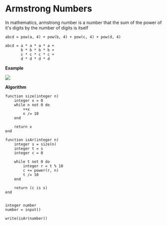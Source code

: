 # Armstrong Numbers

In mathematics, armstrong number is a number that the sum of the power of it's digits by the number of digits is itself

```
abcd = pow(a, 4) + pow(b, 4) + pow(c, 4) + pow(d, 4)

abcd = a * a * a * a +
       b * b * b * b +
       c * c * c * c +
       d * d * d * d
```

**Example**

![](https://quicklatex.com/cache3/8e/ql_b1f10d1776469b3163baea329a6d158e_l3.png)

**Algorithm**

```
function size(integer n)
    integer x = 0
    while n not 0 do
        ++x
        n /= 10
    end

    return x
end

function isAr(integer n)
    integer s = size(n)
    integer t = s
    integer c = 0

    while t not 0 do
        integer r = t % 10
        c += power(r, n)
        t /= 10
    end

    return (c is s)
end


integer number
number = input()

write(isAr(number))
```

